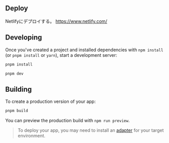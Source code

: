 ## Deploy

Netlifyにデプロイする。
https://www.netlify.com/

## Developing

Once you've created a project and installed dependencies with `npm install` (or `pnpm install` or `yarn`), start a development server:

```bash
pnpm install

pnpm dev
```

## Building

To create a production version of your app:

```bash
pnpm build
```

You can preview the production build with `npm run preview`.

> To deploy your app, you may need to install an [adapter](https://kit.svelte.dev/docs/adapters) for your target environment.
